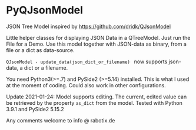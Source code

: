 # PyQJsonModel
JSON Tree Model inspired by https://github.com/dridk/QJsonModel

Little helper classes for displaying JSON Data in a QTreeModel. Just run the File for a Demo. Use this model together with JSON-data as binary, from a file or a dict as data-source.

`QJsonModel - update_data(json_dict_or_filename)
` now supports json-data, a dict or a filename.

You need Python3(>=.7) and PySide2 (>=5.14) installed. This is what I used at the moment of coding. Could also work in other configurations.

Update 2021-01-24: Model supports editing. The current, edited value can be retrieved by the property `as_dict` from the model. Tested with Python 3.9.1 and PySide2 5.15.2

Any comments welcome to info @ rabotix.de

